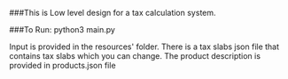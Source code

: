 ###This is Low level design for a tax calculation system.

###To Run:
python3 main.py

Input is provided in the resources' folder. There is a tax slabs json file that contains tax slabs which you can change.
The product description is provided in products.json file

